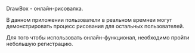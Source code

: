 DrawBox - онлайн-рисовалка.

В данном приложении пользователи в реальном времнеи могут демонстрировать процесс рисования для остальных пользователей.

Для того чтобы использовать онлайн-функционал, необходимо пройти небольшую регистрацию.
